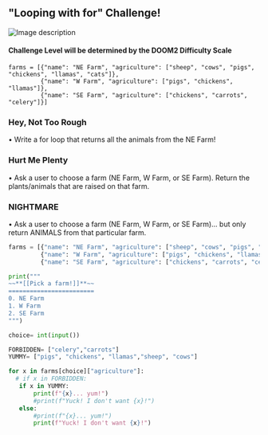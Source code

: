 ## "Looping with for" Challenge!

![Image description](https://github.com/csfeeser/TLG-Python/blob/master/skill%20level.png?raw=true)

#### Challenge Level will be determined by the DOOM2 Difficulty Scale

```
farms = [{"name": "NE Farm", "agriculture": ["sheep", "cows", "pigs", "chickens", "llamas", "cats"]},
         {"name": "W Farm", "agriculture": ["pigs", "chickens", "llamas"]},
         {"name": "SE Farm", "agriculture": ["chickens", "carrots", "celery"]}]
```

### Hey, Not Too Rough

• Write a for loop that returns all the animals from the NE Farm!

### Hurt Me Plenty

• Ask a user to choose a farm (NE Farm, W Farm, or SE Farm). Return the plants/animals that are raised on that farm.

### NIGHTMARE

• Ask a user to choose a farm (NE Farm, W Farm, or SE Farm)... but only return ANIMALS from that particular farm.


```python
farms = [{"name": "NE Farm", "agriculture": ["sheep", "cows", "pigs", "chickens", "llamas", "cats"]},
         {"name": "W Farm", "agriculture": ["pigs", "chickens", "llamas"]},
         {"name": "SE Farm", "agriculture": ["chickens", "carrots", "celery"]}]

print("""
~~**[[Pick a farm!]]**~~
========================
0. NE Farm
1. W Farm
2. SE Farm
""")

choice= int(input())

FORBIDDEN= ["celery","carrots"]
YUMMY= ["pigs", "chickens", "llamas","sheep", "cows"]

for x in farms[choice]["agriculture"]:
  # if x in FORBIDDEN:
   if x in YUMMY:
       print(f"{x}... yum!")
       #print(f"Yuck! I don't want {x}!")
   else:
       #print(f"{x}... yum!")
       print(f"Yuck! I don't want {x}!")
```
